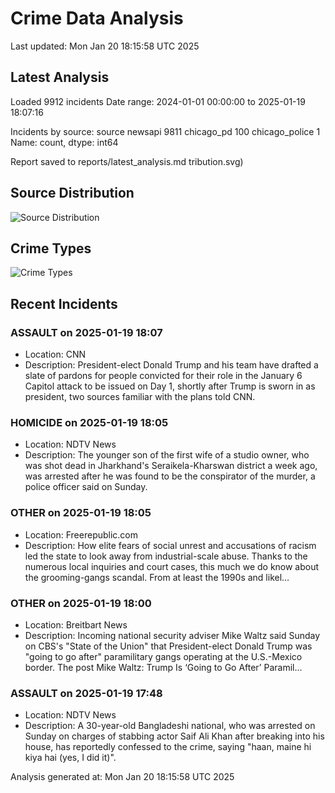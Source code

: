 # Crime Data Analysis
Last updated: Mon Jan 20 18:15:58 UTC 2025

## Latest Analysis

Loaded 9912 incidents
Date range: 2024-01-01 00:00:00 to 2025-01-19 18:07:16

Incidents by source:
source
newsapi           9811
chicago_pd         100
chicago_police       1
Name: count, dtype: int64

Report saved to reports/latest_analysis.md
tribution.svg)

## Source Distribution
![Source Distribution](images/source_distribution.svg)

## Crime Types
![Crime Types](images/crime_types.svg)

## Recent Incidents

### ASSAULT on 2025-01-19 18:07
- Location: CNN
- Description: President-elect Donald Trump and his team have drafted a slate of pardons for people convicted for their role in the January 6 Capitol attack to be issued on Day 1, shortly after Trump is sworn in as president, two sources familiar with the plans told CNN.


### HOMICIDE on 2025-01-19 18:05
- Location: NDTV News
- Description: The younger son of the first wife of a studio owner, who was shot dead in Jharkhand&#039;s Seraikela-Kharswan district a week ago, was arrested after he was found to be the conspirator of the murder, a police officer said on Sunday.


### OTHER on 2025-01-19 18:05
- Location: Freerepublic.com
- Description: How elite fears of social unrest and accusations of racism led the state to look away from industrial-scale abuse. Thanks to the numerous local inquiries and court cases, this much we do know about the grooming-gangs scandal. From at least the 1990s and likel…


### OTHER on 2025-01-19 18:00
- Location: Breitbart News
- Description: Incoming national security adviser Mike Waltz said Sunday on CBS's "State of the Union" that President-elect Donald Trump was "going to go after" paramilitary gangs operating at the U.S.-Mexico border.
The post Mike Waltz: Trump Is ‘Going to Go After’ Paramil…


### ASSAULT on 2025-01-19 17:48
- Location: NDTV News
- Description: A 30-year-old Bangladeshi national, who was arrested on Sunday on charges of stabbing actor Saif Ali Khan after breaking into his house, has reportedly confessed to the crime, saying &quot;haan, maine hi kiya hai (yes, I did it)&quot;.

Analysis generated at: Mon Jan 20 18:15:58 UTC 2025
